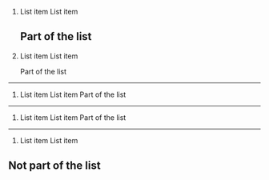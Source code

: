  1. List item
    List item

    Part of the list
    ------

 1. List item
    List item

    Part of the list
------

 1. List item
    List item
    Part of the list
------

 1. List item
    List item
Part of the list
------

 1. List item
    List item

Not part of the list
------
